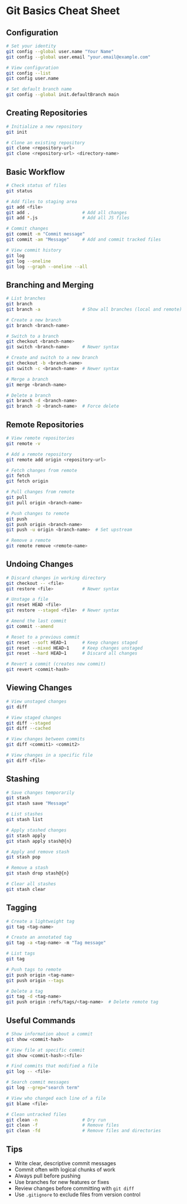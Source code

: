 # Git Basics Cheat Sheet

## Configuration

```bash
# Set your identity
git config --global user.name "Your Name"
git config --global user.email "your.email@example.com"

# View configuration
git config --list
git config user.name

# Set default branch name
git config --global init.defaultBranch main
```

## Creating Repositories

```bash
# Initialize a new repository
git init

# Clone an existing repository
git clone <repository-url>
git clone <repository-url> <directory-name>
```

## Basic Workflow

```bash
# Check status of files
git status

# Add files to staging area
git add <file>
git add .                    # Add all changes
git add *.js                 # Add all JS files

# Commit changes
git commit -m "Commit message"
git commit -am "Message"     # Add and commit tracked files

# View commit history
git log
git log --oneline
git log --graph --oneline --all
```

## Branching and Merging

```bash
# List branches
git branch
git branch -a                # Show all branches (local and remote)

# Create a new branch
git branch <branch-name>

# Switch to a branch
git checkout <branch-name>
git switch <branch-name>     # Newer syntax

# Create and switch to a new branch
git checkout -b <branch-name>
git switch -c <branch-name>  # Newer syntax

# Merge a branch
git merge <branch-name>

# Delete a branch
git branch -d <branch-name>
git branch -D <branch-name>  # Force delete
```

## Remote Repositories

```bash
# View remote repositories
git remote -v

# Add a remote repository
git remote add origin <repository-url>

# Fetch changes from remote
git fetch
git fetch origin

# Pull changes from remote
git pull
git pull origin <branch-name>

# Push changes to remote
git push
git push origin <branch-name>
git push -u origin <branch-name>  # Set upstream

# Remove a remote
git remote remove <remote-name>
```

## Undoing Changes

```bash
# Discard changes in working directory
git checkout -- <file>
git restore <file>           # Newer syntax

# Unstage a file
git reset HEAD <file>
git restore --staged <file>  # Newer syntax

# Amend the last commit
git commit --amend

# Reset to a previous commit
git reset --soft HEAD~1      # Keep changes staged
git reset --mixed HEAD~1     # Keep changes unstaged
git reset --hard HEAD~1      # Discard all changes

# Revert a commit (creates new commit)
git revert <commit-hash>
```

## Viewing Changes

```bash
# View unstaged changes
git diff

# View staged changes
git diff --staged
git diff --cached

# View changes between commits
git diff <commit1> <commit2>

# View changes in a specific file
git diff <file>
```

## Stashing

```bash
# Save changes temporarily
git stash
git stash save "Message"

# List stashes
git stash list

# Apply stashed changes
git stash apply
git stash apply stash@{n}

# Apply and remove stash
git stash pop

# Remove a stash
git stash drop stash@{n}

# Clear all stashes
git stash clear
```

## Tagging

```bash
# Create a lightweight tag
git tag <tag-name>

# Create an annotated tag
git tag -a <tag-name> -m "Tag message"

# List tags
git tag

# Push tags to remote
git push origin <tag-name>
git push origin --tags

# Delete a tag
git tag -d <tag-name>
git push origin :refs/tags/<tag-name>  # Delete remote tag
```

## Useful Commands

```bash
# Show information about a commit
git show <commit-hash>

# View file at specific commit
git show <commit-hash>:<file>

# Find commits that modified a file
git log -- <file>

# Search commit messages
git log --grep="search term"

# View who changed each line of a file
git blame <file>

# Clean untracked files
git clean -n                 # Dry run
git clean -f                 # Remove files
git clean -fd                # Remove files and directories
```

## Tips

- Write clear, descriptive commit messages
- Commit often with logical chunks of work
- Always pull before pushing
- Use branches for new features or fixes
- Review changes before committing with `git diff`
- Use `.gitignore` to exclude files from version control
